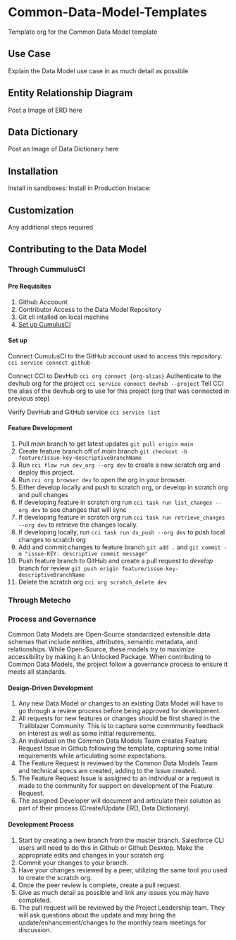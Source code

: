 # Common-Data-Model-Templates
Template org for the Common Data Model template


## Use Case
Explain the Data Model use case in as much detail as possible
## Entity Relationship Diagram
Post a Image of ERD here
## Data Dictionary 
Post an Image of Data Dictionary here
## Installation
Install in sandboxes:
Install in Production Instace: 
## Customization
Any additional steps required
## Contributing to the Data Model

### Through CummulusCI
#### Pre Requisites 
1. Github Accoount
2. Contributor Access to the Data Model Repository
3. Git cli intalled on local machine
4. [Set up CumulusCI](https://cumulusci.readthedocs.io/en/latest/get-started.html)

#### Set up
Connect CumulusCI to the GitHub account used to access this repository.
`cci service connect github`

Connect CCI to DevHub
`cci org connect {org-alias}` Authenticate to the devhub org for the project 
`cci service connect devhub --project` Tell CCI the alias of the devhub org to use for this project (org that was connected in previous step)

Verify DevHub and GitHub service
`cci service list`

#### Feature Development

1. Pull *main* branch to get latest updates `git pull origin main`
1. Create feature branch off of *main* branch `git checkout -b feature/issue-key-descriptiveBranchName`
1. Run `cci flow run dev_org --org dev` to create a new scratch org and deploy this project.
1. Run `cci org browser dev` to open the org in your browser.
1. Either develop locally and push to scratch org, or develop in scratch org and pull changes
1. If developing feature in scratch org run `cci task run list_changes --org dev` to see changes that will sync
1. If developing feature in scratch org run `cci task run retrieve_changes --org dev` to retrieve the changes locally.
1. If developing locally, run `cci task run dx_push --org dev` to push local changes to scratch org
1. Add and commit changes to feature branch `git add .` and `git commit -m "issue-KEY: descriptive commit message"`
1. Push feature branch to GitHub and create a pull request to *develop* branch for review `git push origin feature/issue-key-descriptiveBranchName`
1. Delete the scratch org `cci org scratch_delete dev`
### Through Metecho
### Process and Governance 

Common Data Models are Open-Source standardized extensible data schemas that include entities, attributes, semantic metadata, and relationships. While Open-Source, these models try to maximize accessibility by making it an Unlocked Package. When contributing to Common Data Models, the project follow a governance process to ensure it meets all standards.

#### Design-Driven Development
1. Any new Data Model or changes to an existing Data Model will have to go through a review process before being approved for development. 
2. All requests for new features or changes should be first shared in the Trailblazer Community. This is to capture some commmunity feedback on interest as well as some initial requirements.
3. An individual on the Common Data Models Team creates Feature Request Issue in Github following the template, capturing some initial requirements while articulating some expectations.
4. The Feature Request is reviewed by the Common Data Models Team and technical specs are created, adding to the Issue created.
5. The Feature Request Issue is assigned to an individual or a request is made to the community for support on development of the Feature Request.
6. The assigned Developer will document and articulate their solution as part of their process (Create/Update ERD, Data Dictionary).
 #### Development Process
1. Start by creating a new branch from the master branch. Salesforce CLI users will need to do this in Github or Github Desktop.
Make the appropriate edits and changes in your scratch org
2. Commit your changes to your branch.
3. Have your changes reviewed by a peer, utilizing the same tool you used to create the scratch org.
4. Once the peer review is complete, create a pull request.
5. Give as much detail as possible and link any issues you may have completed.
6. The pull request will be reviewed by the Project Leadership team. They will ask questions about the update and may bring the update/enhancement/changes to the monthly team meetings for discussion.





